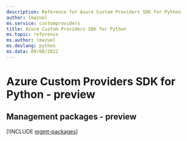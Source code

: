 ```yaml
---
description: Reference for Azure Custom Providers SDK for Python
author: lmazuel
ms.service: customproviders
title: Azure Custom Providers SDK for Python
ms.topic: reference
ms.author: lmazuel
ms.devlang: python
ms.data: 09/08/2022
---
```

# Azure Custom Providers SDK for Python - preview

## Management packages - preview
[!INCLUDE [mgmt-packages](custom-providers-mgmt-index.md)]